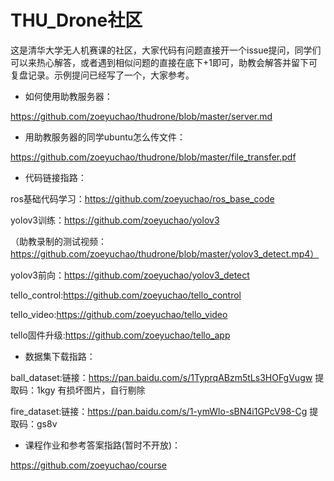 # THU_Drone社区
这是清华大学无人机赛课的社区，大家代码有问题直接开一个issue提问，同学们可以来热心解答，或者遇到相似问题的直接在底下+1即可，助教会解答并留下可复盘记录。示例提问已经写了一个，大家参考。

- 如何使用助教服务器：

https://github.com/zoeyuchao/thudrone/blob/master/server.md


- 用助教服务器的同学ubuntu怎么传文件：

https://github.com/zoeyuchao/thudrone/blob/master/file_transfer.pdf


- 代码链接指路：

ros基础代码学习：https://github.com/zoeyuchao/ros_base_code

yolov3训练：https://github.com/zoeyuchao/yolov3 

（助教录制的测试视频：https://github.com/zoeyuchao/thudrone/blob/master/yolov3_detect.mp4）

yolov3前向：https://github.com/zoeyuchao/yolov3_detect

tello_control:https://github.com/zoeyuchao/tello_control

tello_video:https://github.com/zoeyuchao/tello_video

tello固件升级:https://github.com/zoeyuchao/tello_app


- 数据集下载指路：

ball_dataset:链接：https://pan.baidu.com/s/1TyprqABzm5tLs3HOFgVugw  提取码：1kgy 有损坏图片，自行剔除

fire_dataset:链接：https://pan.baidu.com/s/1-ymWlo-sBN4i1GPcV98-Cg  提取码：gs8v 


- 课程作业和参考答案指路(暂时不开放)：

https://github.com/zoeyuchao/course


